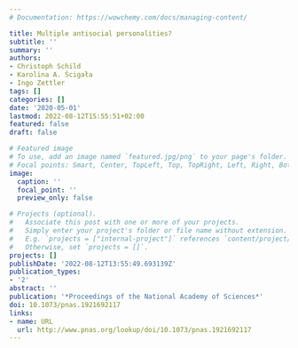 ```yaml
---
# Documentation: https://wowchemy.com/docs/managing-content/

title: Multiple antisocial personalities?
subtitle: ''
summary: ''
authors:
- Christoph Schild
- Karolina A. Ścigała
- Ingo Zettler
tags: []
categories: []
date: '2020-05-01'
lastmod: 2022-08-12T15:55:51+02:00
featured: false
draft: false

# Featured image
# To use, add an image named `featured.jpg/png` to your page's folder.
# Focal points: Smart, Center, TopLeft, Top, TopRight, Left, Right, BottomLeft, Bottom, BottomRight.
image:
  caption: ''
  focal_point: ''
  preview_only: false

# Projects (optional).
#   Associate this post with one or more of your projects.
#   Simply enter your project's folder or file name without extension.
#   E.g. `projects = ["internal-project"]` references `content/project/deep-learning/index.md`.
#   Otherwise, set `projects = []`.
projects: []
publishDate: '2022-08-12T13:55:49.693139Z'
publication_types:
- '2'
abstract: ''
publication: '*Proceedings of the National Academy of Sciences*'
doi: 10.1073/pnas.1921692117
links:
- name: URL
  url: http://www.pnas.org/lookup/doi/10.1073/pnas.1921692117
---
```

